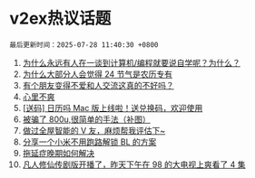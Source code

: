 # v2ex热议话题

`最后更新时间：2025-07-28 11:40:30 +0800`

1. [为什么永远有人在一谈到计算机/编程就要说自学呢？为什么？](https://www.v2ex.com/t/1148028)
1. [为什么大部分人会觉得 24 节气是农历专有](https://www.v2ex.com/t/1148014)
1. [有个朋友变得不爱和人交流这真的不好吗？](https://www.v2ex.com/t/1148055)
1. [心里不爽](https://www.v2ex.com/t/1148093)
1. [[送码] 日历吗 Mac 版上线啦！送兑换码，欢迎使用](https://www.v2ex.com/t/1148006)
1. [被骗了 800u,很简单的手法（补图）](https://www.v2ex.com/t/1147979)
1. [做过全屋智能的 V 友，麻烦帮我评估下~](https://www.v2ex.com/t/1147992)
1. [分享一个小米不用跑路解锁 BL 的方案](https://www.v2ex.com/t/1148044)
1. [拖延症晚期如何解决](https://www.v2ex.com/t/1148051)
1. [凡人修仙传剧版开播了，昨天下午在 98 的大电视上爽看了 4 集](https://www.v2ex.com/t/1148109)

